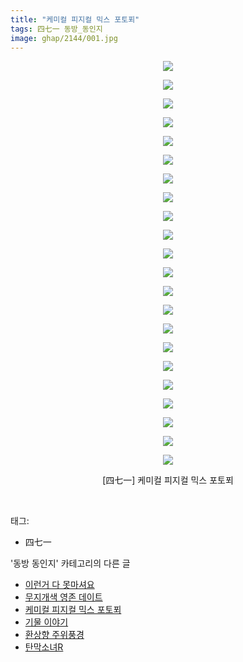 ```yaml
---
title: "케미컬 피지컬 믹스 포토푀"
tags: 四七一 동방_동인지
image: ghap/2144/001.jpg
---
```

<div class="article">
<p style="text-align: center; clear: none; float: none;"><img src="{{ site.nasurl }}/ghap/2144/001.jpg"/></p>
<p style="text-align: center; clear: none; float: none;"><img src="{{ site.nasurl }}/ghap/2144/002.jpg"/></p>
<p style="text-align: center; clear: none; float: none;"><img src="{{ site.nasurl }}/ghap/2144/003.jpg"/></p>
<p style="text-align: center; clear: none; float: none;"><img src="{{ site.nasurl }}/ghap/2144/004.jpg"/></p>
<p style="text-align: center; clear: none; float: none;"><img src="{{ site.nasurl }}/ghap/2144/005.jpg"/></p>
<p style="text-align: center; clear: none; float: none;"><img src="{{ site.nasurl }}/ghap/2144/006.jpg"/></p>
<p style="text-align: center; clear: none; float: none;"><img src="{{ site.nasurl }}/ghap/2144/007.jpg"/></p>
<p style="text-align: center; clear: none; float: none;"><img src="{{ site.nasurl }}/ghap/2144/008.jpg"/></p>
<p style="text-align: center; clear: none; float: none;"><img src="{{ site.nasurl }}/ghap/2144/009.jpg"/></p>
<p style="text-align: center; clear: none; float: none;"><img src="{{ site.nasurl }}/ghap/2144/010.jpg"/></p>
<p style="text-align: center; clear: none; float: none;"><img src="{{ site.nasurl }}/ghap/2144/011.jpg"/></p>
<p style="text-align: center; clear: none; float: none;"><img src="{{ site.nasurl }}/ghap/2144/012.jpg"/></p>
<p style="text-align: center; clear: none; float: none;"><img src="{{ site.nasurl }}/ghap/2144/013.jpg"/></p>
<p style="text-align: center; clear: none; float: none;"><img src="{{ site.nasurl }}/ghap/2144/014.jpg"/></p>
<p style="text-align: center; clear: none; float: none;"><img src="{{ site.nasurl }}/ghap/2144/015.jpg"/></p>
<p style="text-align: center; clear: none; float: none;"><img src="{{ site.nasurl }}/ghap/2144/016.jpg"/></p>
<p style="text-align: center; clear: none; float: none;"><img src="{{ site.nasurl }}/ghap/2144/017.jpg"/></p>
<p style="text-align: center; clear: none; float: none;"><img src="{{ site.nasurl }}/ghap/2144/018.jpg"/></p>
<p style="text-align: center; clear: none; float: none;"><img src="{{ site.nasurl }}/ghap/2144/019.jpg"/></p>
<p style="text-align: center; clear: none; float: none;"><img src="{{ site.nasurl }}/ghap/2144/020.jpg"/></p>
<p style="text-align: center; clear: none; float: none;"><img src="{{ site.nasurl }}/ghap/2144/021.jpg"/></p>
<p style="text-align: center; clear: none; float: none;"><img src="{{ site.nasurl }}/ghap/2144/022.jpg"/></p>
<p style="text-align: center; clear: none; float: none;">[四七一] 케미컬 피지컬 믹스 포토푀</p>
<p><br/></p>
</div><div class="tagTrail">
<p>태그: </p>
<ul>
<li>四七一</li>
</ul>
</div><div class="another">
<p>'동방 동인지' 카테고리의 다른 글</p>
<ul>
<li><a href="/2016-09-12-ghap_2146">이런거 다 못마셔요</a></li>
<li><a href="/2016-09-12-ghap_2145">무지개색 영존 데이트</a></li>
<li><a href="/2016-09-12-ghap_2144">케미컬 피지컬 믹스 포토푀</a></li>
<li><a href="/2016-09-12-ghap_2142">기물 이야기</a></li>
<li><a href="/2016-09-12-ghap_2141">환상향 주위풍경</a></li>
<li><a href="/2016-09-12-ghap_2140">탄막소녀R</a></li>
</ul>
</div><div class="cb_module cb_fluid">
<div class="cb_wrt cb_profile">
</div><!-- commentList close -->
</div>